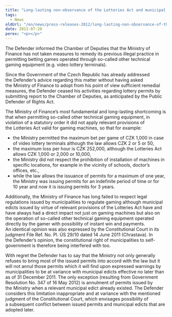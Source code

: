 ```yaml
---
title: "Long-lasting non-observance of the Lotteries Act and municipal edicts"
tags:
  - News
oldUrl: "/en/news/press-releases-2012/long-lasting-non-observance-of-the-lotteries-act-and-municipal-edicts/"
date: 2012-07-20
perex: "<p></p>"
---
```


<!-- imported from the old website -->

<p>The Defender informed the Chamber of Deputies that the Ministry of Finance has not taken measures to remedy its previous illegal practice in permitting betting games operated through so-called other technical gaming equipment (e.g. video lottery terminals).  </p><p>Since the Government of the Czech Republic has already addressed the Defender’s advice regarding this matter without having asked the Ministry of Finance to adopt from his point of view sufficient remedial measures, the Defender ceased his activities regarding lottery permits by submitting report to the Chamber of Deputies, as anticipated by the Public Defender of Rights Act.  </p><p>The Ministry of Finance’s most fundamental and long-lasting shortcoming is that when permitting so-called other technical gaming equipment, in violation of a statutory order it did not apply relevant provisions of the Lotteries Act valid for gaming machines, so that for example:</p><ul><li>the Ministry permitted the maximum bet per game of CZK 1,000 in case of video lottery terminals although the law allows CZK 2 or 5 or 50,</li><li>the maximum loss per hour is CZK 252,000, although the Lotteries Act allows CZK 1,000 or 2,000 or 10,000,</li><li>the Ministry did not respect the prohibition of installation of machines in specific locations, for example in the vicinity of schools, doctor’s offices, etc., </li><li>while the law allows the issuance of permits for a maximum of one year, the Ministry was issuing permits for an indefinite period of time or for 10 year and now it is issuing permits for 3 years. </li></ul><p>Additionally, the Ministry of Finance has long failed to respect legal regulations issued by municipalities to regulate gaming although municipal edicts issued by virtue of relevant provisions of the Lotteries Act have and have always had a direct impact not just on gaming machines but also on the operation of so-called other technical gaming equipment operated directly by the gamer with possibility of instant win and payments. An identical opinion was also expressed by the Constitutional Court in its judgment File Ref. No. Pl. ÚS 29/10 dated 14 June 2011 (Chrastava). In the Defender’s opinion, the constitutional right of municipalities to self-government is therefore being interfered with too.  </p><p>With regret the Defender has to say that the Ministry not only generally refuses to bring most of the issued permits into accord with the law but it will not annul those permits which it will find upon expressed warnings by municipalities to be at variance with municipal edicts effective no later than as of 31 December 2011. The only exception (resulting from Government Resolution No. 347 of 16 May 2012) is annulment of permits issued by the Ministry when a relevant municipal edict already existed. The Defender considers this limitation inappropriate and at variance with the mentioned judgment of the Constitutional Court, which envisages possibility of a subsequent conflict between issued permits and municipal edicts that are adopted later.</p>
